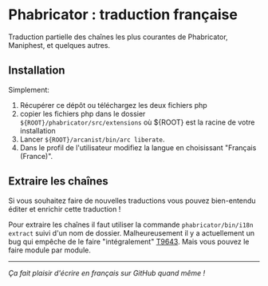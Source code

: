 # Phabricator : traduction française

Traduction partielle des chaînes les plus courantes de Phabricator, Maniphest, et quelques autres.

## Installation

Simplement:

  1. Récupérer ce dépôt ou téléchargez les deux fichiers php
  2. copier les fichiers php dans le dossier ``${ROOT}/phabricator/src/extensions`` où ${ROOT} est la racine de votre installation
  2. Lancer ``${ROOT}/arcanist/bin/arc liberate``.
  3. Dans le profil de l'utilisateur modifiez la langue en choisissant "Français (France)".

## Extraire les chaînes

Si vous souhaitez faire de nouvelles traductions vous pouvez bien-entendu éditer et enrichir cette traduction !

Pour extraire les chaînes il faut utiliser la commande ``phabricator/bin/i18n extract`` suivi d'un nom de dossier. Malheureusement il y a actuellement un bug qui empêche de le faire "intégralement" [T9643](https://secure.phabricator.com/T9643). Mais vous pouvez le faire module par module.

----
*Ça fait plaisir d'écrire en français sur GitHub quand même !*
